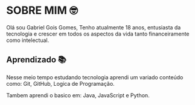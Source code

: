 # SOBRE MIM 🤓
Olá sou Gabriel Gois Gomes, Tenho atualmente 18 anos, entusiasta da tecnologia e crescer em todos os aspectos da vida tanto financeiramente como intelectual.

## Aprendizado 📚
Nesse meio tempo estudando tecnologia aprendi um variado conteúdo como:
Git, GitHub, Logica de Programação.

Tambem aprendi o basico em: Java, JavaScript e Python.
